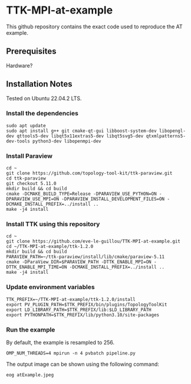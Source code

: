 # TTK-MPI-at-example
This github repository contains the exact code used to reproduce the AT example.

## Prerequisites

Hardware?

## Installation Notes

Tested on Ubuntu 22.04.2 LTS.

### Install the dependencies

    sudo apt update
    sudo apt install g++ git cmake-qt-gui libboost-system-dev libopengl-dev qttools5-dev libqt5x11extras5-dev libqt5svg5-dev qtxmlpatterns5-dev-tools python3-dev libopenmpi-dev

### Install Paraview

    cd ~
    git clone https://github.com/topology-tool-kit/ttk-paraview.git
    cd ttk-paraview
    git checkout 5.11.0
    mkdir build && cd build
    cmake -DCMAKE_BUILD_TYPE=Release -DPARAVIEW_USE_PYTHON=ON -DPARAVIEW_USE_MPI=ON -DPARAVIEW_INSTALL_DEVELOPMENT_FILES=ON -DCMAKE_INSTALL_PREFIX=../install ..
    make -j4 install

 ### Install TTK using this repository

    cd ~
    git clone https://github.com/eve-le-guillou/TTK-MPI-at-example.git
    cd ~/TTK-MPI-at-example/ttk-1.2.0
    mkdir build && cd build
    PARAVIEW_PATH=~/ttk-paraview/install/lib/cmake/paraview-5.11
    cmake -DParaView_DIR=$PARAVIEW_PATH -DTTK_ENABLE_MPI=ON -DTTK_ENABLE_MPI_TIME=ON -DCMAKE_INSTALL_PREFIX=../install .. 
    make -j4 install

### Update environment variables

    TTK_PREFIX=~/TTK-MPI-at-example/ttk-1.2.0/install
    export PV_PLUGIN_PATH=$TTK_PREFIX/bin/plugins/TopologyToolKit
    export LD_LIBRARY_PATH=$TTK_PREFIX/lib:$LD_LIBRARY_PATH
    export PYTHONPATH=$TTK_PREFIX/lib/python3.10/site-packages

### Run the example

By default, the example is resampled to 256.

    OMP_NUM_THREADS=4 mpirun -n 4 pvbatch pipeline.py

The output image can be shown using the following command:

    eog atExample.jpeg